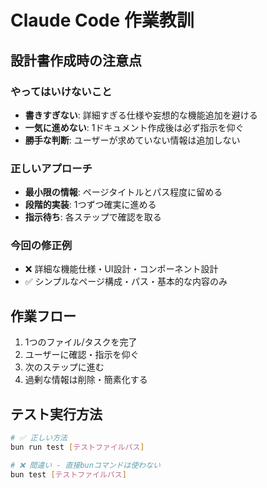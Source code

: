 # Claude Code 作業教訓

## 設計書作成時の注意点

### やってはいけないこと

- **書きすぎない**: 詳細すぎる仕様や妄想的な機能追加を避ける
- **一気に進めない**: 1ドキュメント作成後は必ず指示を仰ぐ
- **勝手な判断**: ユーザーが求めていない情報は追加しない

### 正しいアプローチ

- **最小限の情報**: ページタイトルとパス程度に留める
- **段階的実装**: 1つずつ確実に進める
- **指示待ち**: 各ステップで確認を取る

### 今回の修正例

- ❌ 詳細な機能仕様・UI設計・コンポーネント設計
- ✅ シンプルなページ構成・パス・基本的な内容のみ

## 作業フロー

1. 1つのファイル/タスクを完了
2. ユーザーに確認・指示を仰ぐ
3. 次のステップに進む
4. 過剰な情報は削除・簡素化する

## テスト実行方法

```bash
# ✅ 正しい方法
bun run test [テストファイルパス]

# ❌ 間違い - 直接bunコマンドは使わない
bun test [テストファイルパス]
```

